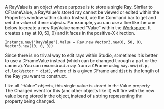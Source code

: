 A RayValue is an object whose purpose is to store a single Ray. Similar to CFrameValue, a RayValue's stored ray cannot be viewed or edited within the Properties window within studio. Instead, use the Command bar to get and set the value of these objects. For example, you can use a line like the one below to create a new RayValue named “Value” within the [Workspace](https://developer.roblox.com/en-us/api-reference/class/Workspace). It creates a ray at (0, 50, 0) and it faces in the positive-X direction.

`Instance.new("RayValue").Value = Ray.new(Vector3.new(0, 50, 0), Vector3.new(10, 0, 0))`

Since there is no trivial way to edit rays within Studio, sometimes it is better to use a CFrameValue instead (which can be changed through a part or the camera). You can reconstruct a ray from a CFrame using `Ray.new(cf.p, cf.lookVector * dist)`, where `cf` is a given CFrame and `dist` is the length of the Ray you want to construct.

Like all “-Value” objects, this single value is stored in the Value property. The Changed event for this (and other objects like it) will fire with the new value being stored in the object, instead of a string representing the property being changed.
